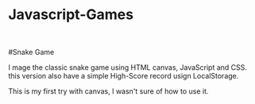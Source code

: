 # Javascript-Games

<br>

#Snake Game

I mage the classic snake game using HTML canvas, JavaScript and CSS.
this version also have a simple High-Score record usign LocalStorage.

This is my first try with canvas, I wasn't sure of how to use it. 
